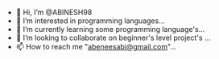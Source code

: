 - 👋 Hi, I’m @ABINESH98
- 👀 I’m interested in programming languages...
- 🌱 I’m currently learning some programming language's...
- 💞️ I’m looking to collaborate on beginner's level project's ...
- 📫 How to reach me "abeneesabi@gmail.com"...

<!---
ABINESH9810/ABINESH9810 is a ✨ special ✨ repository because its `README.md` (this file) appears on your GitHub profile.
You can click the Preview link to take a look at your changes.
--->
